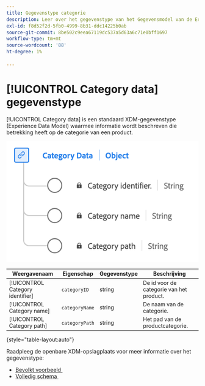 ```yaml
---
title: Gegevenstype categorie
description: Leer over het gegevenstype van het Gegevensmodel van de Ervaring van de Categorie (XDM).
exl-id: f8d52f2d-5fb0-4999-8b31-ddc14225b0ab
source-git-commit: 8be502c9eea67119dc537a5d63a6c71e0bff1697
workflow-type: tm+mt
source-wordcount: '88'
ht-degree: 1%

---
```


# [!UICONTROL Category data] gegevenstype

[!UICONTROL Category data] is een standaard XDM-gegevenstype (Experience Data Model) waarmee informatie wordt beschreven die betrekking heeft op de categorie van een product.

![&#x200B; een diagram van het gegevenstype van de Categorie.](../images/data-types/category-data.png)

| Weergavenaam | Eigenschap | Gegevenstype | Beschrijving |
|-----------------|--------------------|-----------|------------------------------------------|
| [!UICONTROL Category identifier] | `categoryID` | string | De id voor de categorie van het product. |
| [!UICONTROL Category name] | `categoryName` | string | De naam van de categorie. |
| [!UICONTROL Category path] | `categoryPath` | string | Het pad van de productcategorie. |

{style="table-layout:auto"}

Raadpleeg de openbare XDM-opslagplaats voor meer informatie over het gegevenstype:

* [&#x200B; Bevolkt voorbeeld &#x200B;](https://github.com/adobe/xdm/blob/master/components/datatypes/categorydata.example.1.json)
* [&#x200B; Volledig schema &#x200B;](https://github.com/adobe/xdm/blob/master/components/datatypes/categorydata.schema.json)

